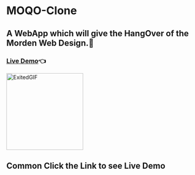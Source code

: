# MOQO-Clone
## A WebApp which will give the HangOver of the Morden Web Design.🤩
### [Live Demo](https://abhay-on-git.github.io/MOQO-Clone/MOQO-CLONE)👈
<img src="https://media.giphy.com/media/mFBhx5cbmlMJBMsLAQ/giphy.gif" alt="ExitedGIF" width="200">

## Common Click the Link to see Live Demo
